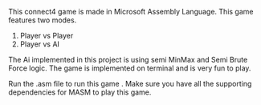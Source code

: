 This connect4 game is made in Microsoft Assembly Language. This game features two modes.
1. Player vs Player
2. Player vs AI
   
The Ai implemented in this project is using semi MinMax and Semi Brute Force logic. The game is implemented on terminal and is very fun to play.

Run the .asm file to run this game . Make sure you have all the supporting dependencies for MASM to play this game. 
